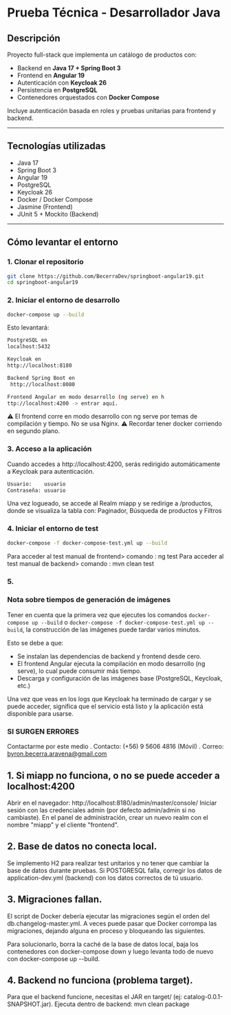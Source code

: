 # Prueba Técnica - Desarrollador Java

## Descripción

Proyecto full-stack que implementa un catálogo de productos con:

- Backend en **Java 17 + Spring Boot 3**  
- Frontend en **Angular 19**  
- Autenticación con **Keycloak 26**  
- Persistencia en **PostgreSQL**  
- Contenedores orquestados con **Docker Compose**  

Incluye autenticación basada en roles y pruebas unitarias para frontend y backend.

---

## Tecnologías utilizadas

- Java 17  
- Spring Boot 3  
- Angular 19  
- PostgreSQL  
- Keycloak 26  
- Docker / Docker Compose  
- Jasmine (Frontend)  
- JUnit 5 + Mockito (Backend)  

---

## Cómo levantar el entorno

### 1. Clonar el repositorio

```bash
git clone https://github.com/BecerraDev/springboot-angular19.git
cd springboot-angular19
```

### 2. Iniciar el entorno de desarrollo
```bash
docker-compose up --build
```
Esto levantará: 

```bash
PostgreSQL en 
localhost:5432

Keycloak en 
http://localhost:8180

Backend Spring Boot en
 http://localhost:8080

Frontend Angular en modo desarrollo (ng serve) en h
ttp://localhost:4200 -> entrar aquí.
```

⚠️ El frontend corre en modo desarrollo con ng serve por temas de compilación y tiempo. No se usa Nginx. 
⚠️ Recordar tener docker corriendo en segundo plano.

### 3. Acceso a la aplicación

Cuando accedes a http://localhost:4200, serás redirigido automáticamente a Keycloak para autenticación.

```bash
Usuario:	usuario
Contraseña: usuario
```

Una vez logueado, se accede al Realm miapp y se redirige a /productos, donde se visualiza la tabla con: Paginador, Búsqueda de productos y Filtros


### 4. Iniciar el entorno de test
```bash
docker-compose -f docker-compose-test.yml up --build
```
Para acceder al test manual de frontend> comando : ng test
Para acceder al test manual de backend> comando : mvn clean test

### 5. 

### Nota sobre tiempos de generación de imágenes

Tener en cuenta que la primera vez que ejecutes los comandos `docker-compose up --build` o `docker-compose -f docker-compose-test.yml up --build`, la construcción de las imágenes puede tardar varios minutos. 

Esto se debe a que:

- Se instalan las dependencias de backend y frontend desde cero.
- El frontend Angular ejecuta la compilación en modo desarrollo (ng serve), lo cual puede consumir más tiempo.
- Descarga y configuración de las imágenes base (PostgreSQL, Keycloak, etc.)

Una vez que veas en los logs que Keycloak ha terminado de cargar y se puede acceder, significa que el servicio está listo y la aplicación está disponible para usarse.




### SI SURGEN ERRORES ###
Contactarme por este medio 
. Contacto: (+56) 9 5606 4816 (Móvil)
. Correo: byron.becerra.aravena@gmail.com

## 1. Si miapp no funciona, o no se puede acceder a localhost:4200
  
Abrir en el navegador: http://localhost:8180/admin/master/console/
Iniciar sesión con las credenciales admin (por defecto admin/admin si no cambiaste). En el panel de administración, crear un nuevo realm con el nombre "miapp" y el cliente "frontend".

## 2. Base de datos no conecta local.

Se implemento H2 para realizar test unitarios y no tener que cambiar la base de datos durante pruebas. Si POSTGRESQL falla, corregir los datos de application-dev.yml (backend) con los datos correctos de tú usuario.  

## 3. Migraciones fallan.

El script de Docker debería ejecutar las migraciones según el orden del db.changelog-master.yml. A veces puede pasar que Docker corrompa las migraciones, dejando alguna en proceso y bloqueando las siguientes.

Para solucionarlo, borra la caché de la base de datos local, baja los contenedores con docker-compose down y luego levanta todo de nuevo con docker-compose up --build.

## 4. Backend no funciona (problema target). 

Para que el backend funcione, necesitas el JAR en target/ (ej: catalog-0.0.1-SNAPSHOT.jar).
Ejecuta dentro de backend: mvn clean package


